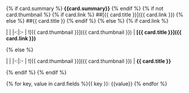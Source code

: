 {% if card.summary %}
**{{card.summary}}**
{% endif %}
{% if not card.thumbnail %}
{% if card.link %}
##[{{ card.title }}]({{ card.link }})
{% else %}
##{{ card.title }}
{% endif %}
{% else %}
{% if card.link %}

| |
|-:|:-
| ![{{ card.thumbnail }}]({{ card.thumbnail }}) | **[{{ card.title }}]({{ card.link }})**

{% else %}

| |
|-:|:-
| ![{{ card.thumbnail }}]({{ card.thumbnail }}) | **{{ card.title }}**

{% endif %}
{% endif %}

{% for key, value in card.fields %}{{ key }}: {{value}} {% endfor %}

